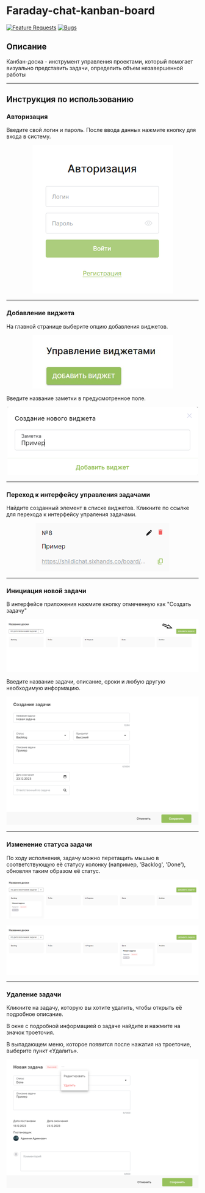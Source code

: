 # Faraday-chat-kanban-board
[![Feature Requests](https://img.shields.io/badge/feature%E2%80%93request%20issues-open-green)](https://github.com/FaradayApp/Faraday-kanban-board-front/issues?q=is%3Aopen+is%3Aissue+label%3Afeature-request+sort%3Areactions-%2B1-desc)
[![Bugs](https://img.shields.io/badge/bug%20issues-open-green)](https://github.com/FaradayApp/Faraday-kanban-board-front/issues?utf8=%E2%9C%93&q=is%3Aissue+is%3Aopen+label%3Abug)



## Описание

Канбан-доска - инструмент управления проектами, который помогает визуально представить задачи, определить объем незавершенной работы

---

## Инструкция по использованию
### Авторизация
Введите свой логин и пароль. После ввода данных нажмите кнопку для входа в систему.
<p align="center">
  <img src="https://github.com/FaradayApp/.github/blob/main/images/kanban-board/1.1.1.PNG">
</p>

---

### Добавление виджета
На главной странице выберите опцию добавления виджетов.

<p align="center">
  <img src="https://github.com/FaradayApp/.github/blob/main/images/kanban-board/1.2.jpg">
</p>

Введите название заметки в предусмотренное поле.
<p align="center">
  <img src="https://github.com/FaradayApp/.github/blob/main/images/kanban-board/2.PNG">
</p>

---

### Переход к интерфейсу управления задачами
Найдите созданный элемент в списке виджетов. Кликните по ссылке для перехода к интерфейсу упраления задачами.
<p align="center">
  <img src="https://github.com/FaradayApp/.github/blob/main/images/kanban-board/3.PNG">
</p> 

---

### Инициация новой задачи
В интерфейсе приложения нажмите кнопку отмеченную как "Создать задачу"
<p align="center">
  <img src="https://github.com/FaradayApp/.github/blob/main/images/kanban-board/4.PNG">
</p>

Введите название задачи, описание, сроки и любую другую необходимую информацию.
<p align="center">
  <img src="https://github.com/FaradayApp/.github/blob/main/images/kanban-board/5.PNG">
</p>

---

### Изменение статуса задачи
По ходу исполнения, задачу можно перетащить мышью в соответствующую её статусу колонку (например, 'Backlog', 'Done'), обновляя таким образом её статус.
<p align="center">
  <img src="https://github.com/FaradayApp/.github/blob/main/images/kanban-board/6.PNG">
</p>
<p align="center">
  <img src="https://github.com/FaradayApp/.github/blob/main/images/kanban-board/7.PNG">
</p>

---

### Удаление задачи 
Кликните на задачу, которую вы хотите удалить, чтобы открыть её подробное описание. 

В окне с подробной информацией о задаче найдите и нажмите на значок троеточия. 

В выпадающем меню, которое появится после нажатия на троеточие, выберите пункт «Удалить».
<p align="center">
  <img src="https://github.com/FaradayApp/.github/blob/main/images/kanban-board/8.PNG">
</p>
